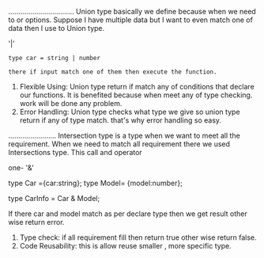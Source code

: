 <!-- Blog-1 -->

<!-- The significance of union and intersection types in Typescript. -->

..................<!-- Union Type -->...............
Union type basically we define because when we need to or options. Suppose I have multiple data but I want to even match one of data then I use to Union type.

<!-- ** Syntax** -->
 '|'  

 <!-- Example -->
 ```tsx
 type car = string | number

 there if input match one of them then execute the function.
```


 <!-- Significance -->
 1. Flexible Using: Union type return if match any of conditions that declare our functions. It is benefited because when meet any of type checking. work will be done any problem.
 2. Error Handling: Union type checks what type we give so union type return if any of type match. that's why error handling so easy.

 ..........<!-- Intersection Types -->..............
 Intersection type is a type when we want to meet all the requirement. When we need to match all requirement there we used Intersections type. This call and operator

  <!--Syntax  -->
  one- '&'

<!-- Example -->
type Car ={car:string};
type Model= {model:number};

type CarInfo = Car & Model;

If there car and model match as per declare type then we get result other wise return error.

<!-- Significance -->
1. Type check: if all requirement fill then return true other wise return false.
2. Code Reusability: this is allow reuse smaller , more specific type.
